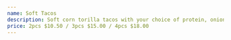 ```yaml
---
name: Soft Tacos
description: Soft corn torilla tacos with your choice of protein, onion, cilantro and our homemade sauce. + Your choice of Protien; Chicken / Steak / Carnitas / Veggies
price: 2pcs $10.50 / 3pcs $15.00 / 4pcs $18.00
---
```

